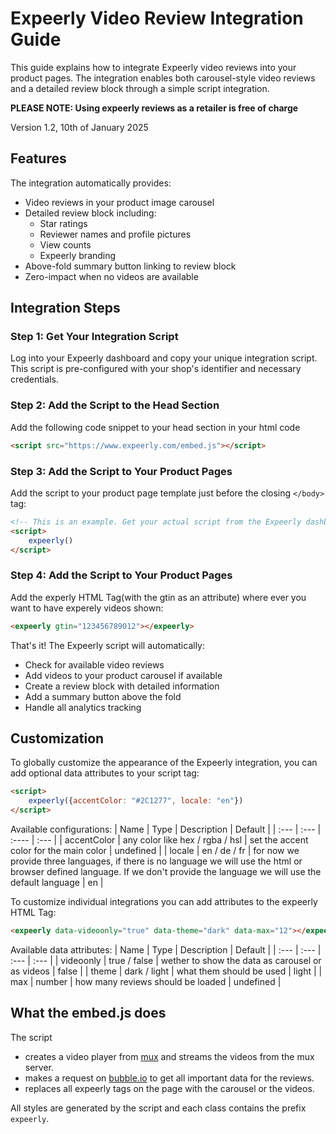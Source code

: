 # Expeerly Video Review Integration Guide

This guide explains how to integrate Expeerly video reviews into your product pages. The integration enables both carousel-style video reviews and a detailed review block through a simple script integration.

**PLEASE NOTE: Using expeerly reviews as a retailer is free of charge**

Version 1.2, 10th of January 2025

## Features

The integration automatically provides:
- Video reviews in your product image carousel
- Detailed review block including:
  - Star ratings
  - Reviewer names and profile pictures
  - View counts
  - Expeerly branding
- Above-fold summary button linking to review block
- Zero-impact when no videos are available

## Integration Steps

### Step 1: Get Your Integration Script

Log into your Expeerly dashboard and copy your unique integration script. This script is pre-configured with your shop's identifier and necessary credentials.

### Step 2: Add the Script to the Head Section
Add the following code snippet to your head section in your html code
```html
<script src="https://www.expeerly.com/embed.js"></script>
```

### Step 3: Add the Script to Your Product Pages

Add the script to your product page template just before the closing `</body>` tag:

```html
<!-- This is an example. Get your actual script from the Expeerly dashboard -->
<script>
    expeerly()
</script>
```

### Step 4: Add the Script to Your Product Pages
Add the experly HTML Tag(with the gtin as an attribute) where ever you want to have experely videos shown:
```html
<expeerly gtin="123456789012"></expeerly>
```

That's it! The Expeerly script will automatically:
- Check for available video reviews
- Add videos to your product carousel if available
- Create a review block with detailed information
- Add a summary button above the fold
- Handle all analytics tracking

## Customization

To globally customize the appearance of the Expeerly integration, you can add optional data attributes to your script tag:

```html
<script>
    expeerly({accentColor: "#2C1277", locale: "en"})
</script>
```
Available configurations:
| Name | Type | Description | Default |
| :--- | :--- | :---- | :--- |
| accentColor | any color like hex / rgba / hsl | set the accent color for the main color | undefined |
| locale | en / de / fr | for now we provide three languages, if there is no language we will use the html or browser defined language. If we don't provide the language we will use the default language | en |

To customize individual integrations you can add attributes to the expeerly HTML Tag:

```html
<expeerly data-videoonly="true" data-theme="dark" data-max="12"></expeerly>
```

Available data attributes:
| Name | Type | Description | Default |
| :--- | :--- | :--- | :--- |
| videoonly | true / false | wether to show the data as carousel or as videos | false |
| theme | dark / light | what them should be used | light |
| max | number | how many reviews should be loaded | undefined |

## What the embed.js does
The script
- creates a video player from [mux](https://www.mux.com/) and streams the videos from the mux server.
- makes a request on [bubble.io](https://bubble.io/) to get all important data for the reviews.
- replaces all expeerly tags on the page with the carousel or the videos.

All styles are generated by the script and each class contains the prefix `expeerly`.
